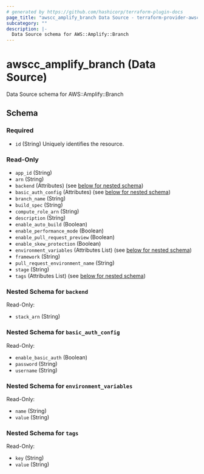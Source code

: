```yaml
---
# generated by https://github.com/hashicorp/terraform-plugin-docs
page_title: "awscc_amplify_branch Data Source - terraform-provider-awscc"
subcategory: ""
description: |-
  Data Source schema for AWS::Amplify::Branch
---
```


# awscc_amplify_branch (Data Source)

Data Source schema for AWS::Amplify::Branch



<!-- schema generated by tfplugindocs -->
## Schema

### Required

- `id` (String) Uniquely identifies the resource.

### Read-Only

- `app_id` (String)
- `arn` (String)
- `backend` (Attributes) (see [below for nested schema](#nestedatt--backend))
- `basic_auth_config` (Attributes) (see [below for nested schema](#nestedatt--basic_auth_config))
- `branch_name` (String)
- `build_spec` (String)
- `compute_role_arn` (String)
- `description` (String)
- `enable_auto_build` (Boolean)
- `enable_performance_mode` (Boolean)
- `enable_pull_request_preview` (Boolean)
- `enable_skew_protection` (Boolean)
- `environment_variables` (Attributes List) (see [below for nested schema](#nestedatt--environment_variables))
- `framework` (String)
- `pull_request_environment_name` (String)
- `stage` (String)
- `tags` (Attributes List) (see [below for nested schema](#nestedatt--tags))

<a id="nestedatt--backend"></a>
### Nested Schema for `backend`

Read-Only:

- `stack_arn` (String)


<a id="nestedatt--basic_auth_config"></a>
### Nested Schema for `basic_auth_config`

Read-Only:

- `enable_basic_auth` (Boolean)
- `password` (String)
- `username` (String)


<a id="nestedatt--environment_variables"></a>
### Nested Schema for `environment_variables`

Read-Only:

- `name` (String)
- `value` (String)


<a id="nestedatt--tags"></a>
### Nested Schema for `tags`

Read-Only:

- `key` (String)
- `value` (String)
